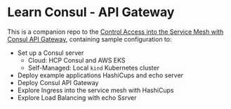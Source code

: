 # Learn Consul - API Gateway

This is a companion repo to the [Control Access into the Service Mesh with Consul API Gateway](https://developer.hashicorp.com/consul/tutorials/kubernetes/kubernetes-api-gateway), containing sample configuration to:

- Set up a Consul server
    - Cloud: HCP Consul and AWS EKS
    - Self-Managed: Local `kind` Kubernetes cluster 
- Deploy example applications HashiCups and echo server
- Deploy Consul API Gateway
- Explore Ingress into the service mesh with HashiCups
- Explore Load Balancing with echo Ssrver